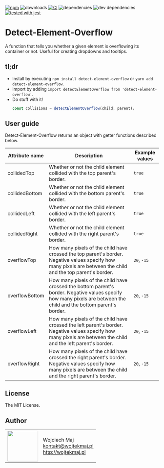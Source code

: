 [![npm](https://img.shields.io/npm/v/detect-element-overflow.svg)](https://www.npmjs.com/package/detect-element-overflow) ![downloads](https://img.shields.io/npm/dt/detect-element-overflow.svg) [![CI](https://github.com/wojtekmaj/detect-element-overflow/workflows/CI/badge.svg)](https://github.com/wojtekmaj/detect-element-overflow/actions) ![dependencies](https://img.shields.io/david/wojtekmaj/detect-element-overflow.svg) ![dev dependencies](https://img.shields.io/david/dev/wojtekmaj/detect-element-overflow.svg) [![tested with jest](https://img.shields.io/badge/tested_with-jest-99424f.svg)](https://github.com/facebook/jest)

# Detect-Element-Overflow
A function that tells you whether a given element is overflowing its container or not. Useful for creating dropdowns and tooltips.

## tl;dr
* Install by executing `npm install detect-element-overflow` or `yarn add detect-element-overflow`.
* Import by adding `import detectElementOverflow from 'detect-element-overflow'`.
* Do stuff with it!
    ```js
    const collisions = detectElementOverflow(child, parent);
    ```

## User guide

Detect-Element-Overflow returns an object with getter functions described below.

|Attribute name|Description|Example values
|----|----|----|
|collidedTop|Whether or not the child element collided with the top parent's border.|`true`|
|collidedBottom|Whether or not the child element collided with the bottom parent's border.|`true`|
|collidedLeft|Whether or not the child element collided with the left parent's border.|`true`|
|collidedRight|Whether or not the child element collided with the right parent's border.|`true`|
|overflowTop|How many pixels of the child have crossed the top parent's border. Negative values specify how many pixels are between the child and the top parent's border.|`20`, `-15`|
|overflowBottom|How many pixels of the child have crossed the bottom parent's border. Negative values specify how many pixels are between the child and the bottom parent's border.|`20`, `-15`|
|overflowLeft|How many pixels of the child have crossed the left parent's border. Negative values specify how many pixels are between the child and the left parent's border.|`20`, `-15`|
|overflowRight|How many pixels of the child have crossed the right parent's border. Negative values specify how many pixels are between the child and the right parent's border.|`20`, `-15`|

## License

The MIT License.

## Author

<table>
  <tr>
    <td>
      <img src="https://github.com/wojtekmaj.png?s=100" width="100">
    </td>
    <td>
      Wojciech Maj<br />
      <a href="mailto:kontakt@wojtekmaj.pl">kontakt@wojtekmaj.pl</a><br />
      <a href="http://wojtekmaj.pl">http://wojtekmaj.pl</a>
    </td>
  </tr>
</table>

